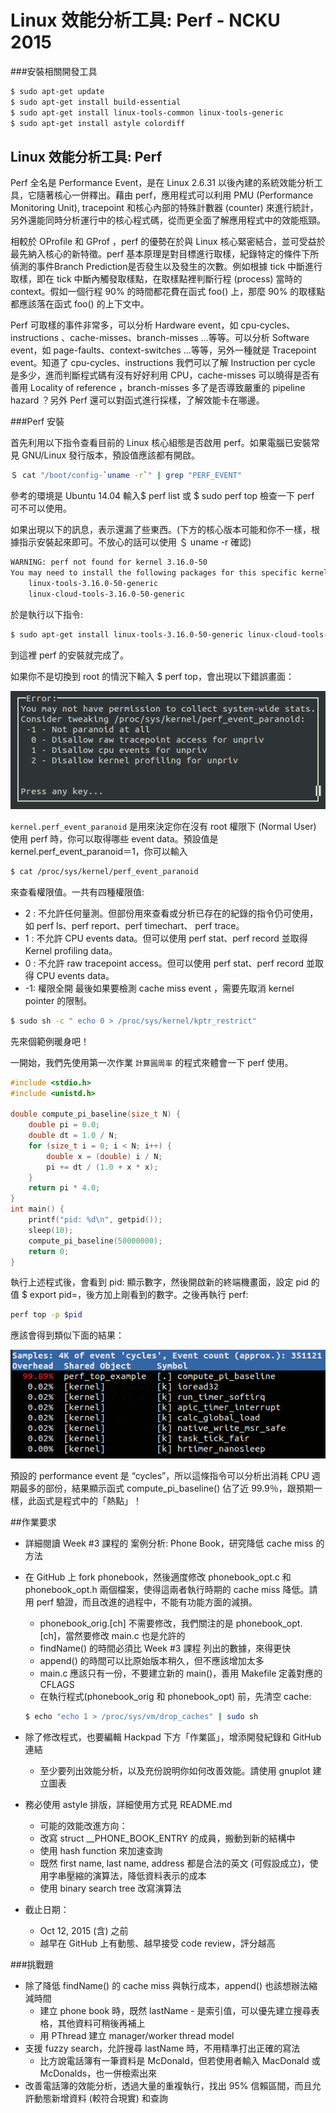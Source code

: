 # Linux 效能分析工具: Perf - NCKU 2015


###安裝相關開發工具
```sh
$ sudo apt-get update
$ sudo apt-get install build-essential
$ sudo apt-get install linux-tools-common linux-tools-generic
$ sudo apt-get install astyle colordiff
```

## Linux 效能分析工具: Perf

Perf 全名是 Performance Event，是在 Linux 2.6.31 以後內建的系統效能分析工具，它隨著核心一併釋出。藉由 perf，應用程式可以利用 PMU (Performance Monitoring Unit), tracepoint 和核心內部的特殊計數器 (counter) 來進行統計，另外還能同時分析運行中的核心程式碼，從而更全面了解應用程式中的效能瓶頸。

相較於 OProfile 和 GProf ，perf 的優勢在於與 Linux 核心緊密結合，並可受益於最先納入核心的新特徵。perf 基本原理是對目標進行取樣，紀錄特定的條件下所偵測的事件Branch Prediction是否發生以及發生的次數。例如根據 tick 中斷進行取樣，即在 tick 中斷內觸發取樣點，在取樣點裡判斷行程 (process) 當時的 context。假如一個行程 90% 的時間都花費在函式 foo() 上，那麼 90% 的取樣點都應該落在函式 foo() 的上下文中。

Perf 可取樣的事件非常多，可以分析 Hardware event，如 cpu-cycles、instructions 、cache-misses、branch-misses …等等。可以分析 Software event，如 page-faults、context-switches …等等，另外一種就是 Tracepoint event。知道了 cpu-cycles、instructions 我們可以了解 Instruction per cycle 是多少，進而判斷程式碼有沒有好好利用 CPU，cache-misses 可以曉得是否有善用 Locality of reference ，branch-misses 多了是否導致嚴重的 pipeline hazard ？另外 Perf 還可以對函式進行採樣，了解效能卡在哪邊。

###Perf 安裝

首先利用以下指令查看目前的 Linux 核心組態是否啟用 perf。如果電腦已安裝常見 GNU/Linux 發行版本，預設值應該都有開啟。

```sh
＄ cat "/boot/config-`uname -r`" | grep "PERF_EVENT"
```

參考的環境是 Ubuntu 14.04 輸入$ perf list 或 $ sudo perf top 檢查一下 perf 可不可以使用。

如果出現以下的訊息，表示還漏了些東西。(下方的核心版本可能和你不一樣，根據指示安裝起來即可。不放心的話可以使用 ＄ uname -r 確認)

```sh
WARNING: perf not found for kernel 3.16.0-50
You may need to install the following packages for this specific kernel:
    linux-tools-3.16.0-50-generic
    linux-cloud-tools-3.16.0-50-generic
```

於是執行以下指令:
```sh
$ sudo apt-get install linux-tools-3.16.0-50-generic linux-cloud-tools-3.16.0-50-generic
```

到這裡 perf 的安裝就完成了。

如果你不是切換到 root 的情況下輸入 $ perf top，會出現以下錯誤畫面：

![](./images/charles620016.hackpad.com_lifHi7P9FAL_p.431773_1443532263301_Selection_001.png)

`kernel.perf_event_paranoid` 是用來決定你在沒有 root 權限下 (Normal User) 使用 perf 時，你可以取得哪些 event data。預設值是 kernel.perf_event_paranoid＝1，你可以輸入 

```sh
$ cat /proc/sys/kernel/perf_event_paranoid 
```

來查看權限值。一共有四種權限值:

- 2 : 不允許任何量測。但部份用來查看或分析已存在的紀錄的指令仍可使用，如 perf ls、perf report、perf timechart、 perf trace。
- 1 : 不允許 CPU events data。但可以使用 perf stat、perf record 並取得 Kernel profiling data。
- 0 : 不允許 raw tracepoint access。但可以使用 perf stat、perf record 並取得 CPU events data。
- -1: 權限全開
最後如果要檢測 cache miss event ，需要先取消 kernel pointer 的限制。

```sh
$ sudo sh -c " echo 0 > /proc/sys/kernel/kptr_restrict"
```

先來個範例暖身吧！

一開始，我們先使用第一次作業 `計算圓周率` 的程式來體會一下 perf 使用。


```c
#include <stdio.h>
#include <unistd.h>

double compute_pi_baseline(size_t N) {
    double pi = 0.0;
    double dt = 1.0 / N;
    for (size_t i = 0; i < N; i++) {
        double x = (double) i / N;
        pi += dt / (1.0 + x * x);
    }
    return pi * 4.0;
}
int main() {
    printf("pid: %d\n", getpid());
    sleep(10);
    compute_pi_baseline(50000000);
    return 0;
}
```

執行上述程式後，會看到 pid: 顯示數字，然後開啟新的終端機畫面，設定 pid 的值 $ export pid=，後方加上剛看到的數字。之後再執行 perf:

```sh
perf top -p $pid
```

應該會得到類似下面的結果：

![](./images/charles620016.hackpad.com_lifHi7P9FAL_p.431773_1443547847244_Selection_001.png)

預設的 performance event 是 “cycles”，所以這條指令可以分析出消耗 CPU 週期最多的部份，結果顯示函式 compute_pi_baseline() 佔了近 99.9％，跟預期一樣，此函式是程式中的「熱點」！

##作業要求

- 詳細閱讀 Week #3 課程的 案例分析: Phone Book，研究降低 cache miss 的方法
- 在 GitHub 上 fork phonebook，然後適度修改 phonebook_opt.c 和 phonebook_opt.h 兩個檔案，使得這兩者執行時期的 cache miss 降低。請用 perf 驗證，而且改進的過程中，不能有功能方面的減損。
    - phonebook_orig.[ch] 不需要修改，我們關注的是 phonebook_opt.[ch]，當然要修改 main.c 也是允許的
    - findName() 的時間必須比 Week #3 課程 列出的數據，來得更快
    - append() 的時間可以比原始版本稍久，但不應該增加太多
    - main.c 應該只有一份，不要建立新的 main()，善用 Makefile 定義對應的 CFLAGS
    - 在執行程式(phonebook_orig 和 phonebook_opt) 前，先清空 cache:
    ```sh
    $ echo "echo 1 > /proc/sys/vm/drop_caches" | sudo sh
    ```

- 除了修改程式，也要編輯 Hackpad 下方「作業區」，增添開發紀錄和 GitHub 連結
    - 至少要列出效能分析，以及充份說明你如何改善效能。請使用 gnuplot 建立圖表

- 務必使用 astyle 排版，詳細使用方式見 README.md
    - 可能的效能改進方向：
    - 改寫 struct __PHONE_BOOK_ENTRY 的成員，搬動到新的結構中
    - 使用 hash function 來加速查詢
    - 既然 first name, last name, address 都是合法的英文 (可假設成立)，使用字串壓縮的演算法，降低資料表示的成本
    - 使用 binary search tree 改寫演算法
- 截止日期：
    - Oct 12, 2015 (含) 之前
    - 越早在 GitHub 上有動態、越早接受 code review，評分越高

###挑戰題

- 除了降低 findName() 的 cache miss 與執行成本，append() 也該想辦法縮減時間
    - 建立 phone book 時，既然 lastName - 是索引值，可以優先建立搜尋表格，其他資料可稍後再補上
    - 用 PThread 建立 manager/worker thread model
- 支援 fuzzy search，允許搜尋 lastName 時，不用精準打出正確的寫法
    - 比方說電話簿有一筆資料是 McDonald，但若使用者輸入 MacDonald 或 McDonalds，也一併檢索出來
- 改善電話簿的效能分析，透過大量的重複執行，找出 95% 信賴區間，而且允許動態新增資料 (較符合現實) 和查詢

